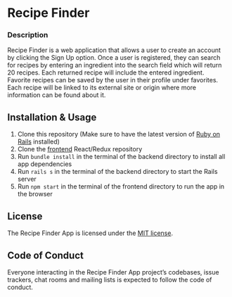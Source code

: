 # Recipe Finder

### Description

Recipe Finder is a web application that allows a user to create an account by clicking the Sign Up option. Once a user is registered, they can search for recipes by entering an ingredient into the search field which will return 20 recipes. Each returned recipe will include the entered ingredient. Favorite recipes can be saved by the user in their profile under favorites. Each recipe will be linked to its external site or origin where more information can be found about it.

## Installation & Usage

1. Clone this repository (Make sure to have the latest version of [Ruby on Rails](https://rubyonrails.org/) installed)
2. Clone the [frontend](https://github.com/tholmes59/recipe-finder-frontend) React/Redux repository 
3. Run `bundle install` in the terminal of the backend directory to install all app dependencies
4. Run `rails s` in the terminal of the backend directory to start the Rails server
5. Run `npm start` in the terminal of the frontend directory to run the app in the browser

## License

The Recipe Finder App is licensed under the [MIT license](https://opensource.org/licenses/MIT).

##  Code of Conduct

Everyone interacting in the Recipe Finder App project’s codebases, issue trackers, chat rooms and mailing lists is expected to follow the code of conduct.
